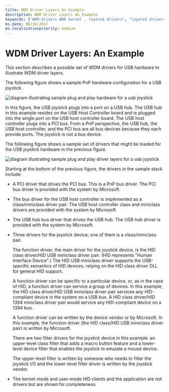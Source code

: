 ```yaml
---
title: WDM Driver Layers An Example
description: WDM Driver Layers An Example
keywords: ["WDM drivers WDK kernel , layered drivers", "layered drivers WDK kernel", "driver layers WDK WDM", "joysticks WDK WDM"]
ms.date: 06/16/2017
ms.localizationpriority: medium
---
```


# WDM Driver Layers: An Example





This section describes a possible set of WDM drivers for USB hardware to illustrate WDM driver layers.

The following figure shows a sample PnP hardware configuration for a USB joystick.

![diagram illustrating sample plug and play hardware for a usb joystick](images/usbjoyhw.png)

In this figure, the USB joystick plugs into a port on a USB hub. The USB hub in this example resides on the USB Host Controller board and is plugged into the single port on the USB host controller board. The USB host controller plugs into a PCI bus. From a PnP perspective, the USB hub, the USB host controller, and the PCI bus are all bus devices because they each provide ports. The joystick is not a bus device.

The following figure shows a sample set of drivers that might be loaded for the USB joystick hardware in the previous figure.

![diagram illustrating sample plug and play driver layers for a usb joystick](images/usbjoydr.png)

Starting at the bottom of the previous figure, the drivers in the sample stack include:

-   A PCI driver that drives the PCI bus. This is a PnP bus driver. The PCI bus driver is provided with the system by Microsoft.

-   The bus driver for the USB host controller is implemented as a class/miniclass driver pair. The USB host controller class and miniclass drivers are provided with the system by Microsoft.

-   The USB hub bus driver that drives the USB hub. The USB hub driver is provided with the system by Microsoft.

-   Three drivers for the joystick device; one of them is a class/miniclass pair.

    The function driver, the main driver for the joystick device, is the HID class driver/HID USB miniclass driver pair. (HID represents "Human Interface Device".) The HID USB miniclass driver supports the USB-specific semantics of HID devices, relying on the HID class driver DLL for general HID support.

    A function driver can be specific to a particular device, or, as in the case of HID, a function driver can service a group of devices. In this example, the HID class driver/HID USB miniclass driver pair services any HID-compliant device in the system on a USB bus. A HID class driver/HID 1394 miniclass driver pair would service any HID-compliant device on a 1394 bus.

    A function driver can be written by the device vendor or by Microsoft. In this example, the function driver (the HID class/HID USB miniclass driver pair) is written by Microsoft.

    There are two filter drivers for the joystick device in this example: an upper-level class filter that adds a macro button feature and a lower-level device filter that enables the joystick to emulate a mouse device.

    The upper-level filter is written by someone who needs to filter the joystick I/O and the lower-level filter driver is written by the joystick vendor.

-   The kernel-mode and user-mode HID clients and the application are not drivers but are shown for completeness.

 

 




